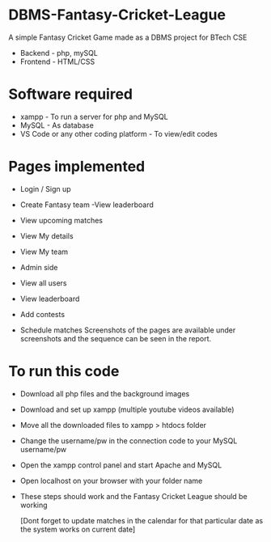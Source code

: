 # DBMS-Fantasy-Cricket-League
A simple Fantasy Cricket Game made as a DBMS project for BTech CSE
- Backend - php, mySQL
- Frontend - HTML/CSS 

# Software required
- xampp - To run a server for php and MySQL
- MySQL - As database 
- VS Code or any other coding platform - To view/edit codes

# Pages implemented 
 - Login / Sign up
-  Create Fantasy team 
  -View leaderboard
 - View upcoming matches 
-  View My details
-  View My team

-  Admin side
-  View all users
 - View leaderboard
 - Add contests
 - Schedule matches 
Screenshots of the pages are available under screenshots and the sequence can be seen in the report.

# To run this code
- Download all php files and the background images
- Download and set up xampp (multiple youtube videos available)
- Move all the downloaded files to xampp > htdocs folder
- Change the username/pw in the connection code to your MySQL username/pw
- Open the xampp control panel and start Apache and MySQL
- Open localhost on your browser with your folder name
- These steps should work and the Fantasy Cricket League should be working
  
  [Dont forget to update matches in the calendar for that particular date as the system works on current date]
